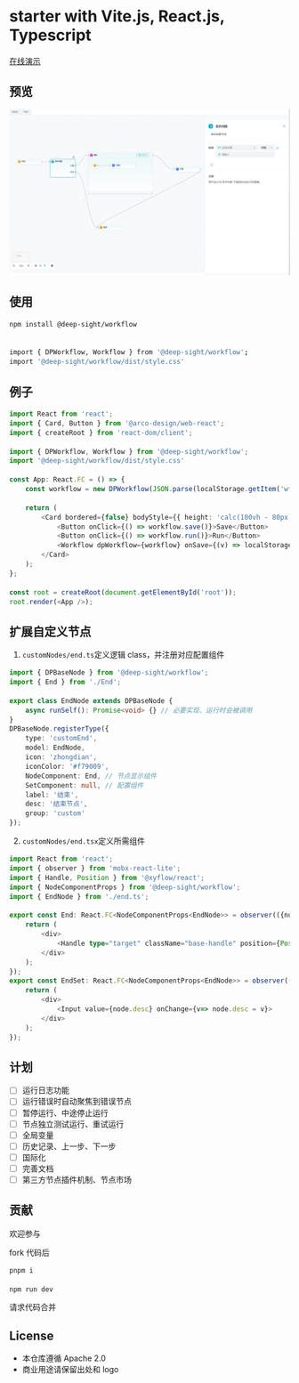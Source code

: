 # starter with Vite.js, React.js, Typescript

[在线演示](https://ideepsight.github.io/deep-workflow/)

## 预览

![工作流预览](./ex.png)

## 使用

```Bash
npm install @deep-sight/workflow


import { DPWorkflow, Workflow } from '@deep-sight/workflow';
import '@deep-sight/workflow/dist/style.css'

```

## 例子

```TypeScript
import React from 'react';
import { Card, Button } from '@arco-design/web-react';
import { createRoot } from 'react-dom/client';

import { DPWorkflow, Workflow } from '@deep-sight/workflow';
import '@deep-sight/workflow/dist/style.css'

const App: React.FC = () => {
	const workflow = new DPWorkflow(JSON.parse(localStorage.getItem('wf') || '{}'));

	return (
		<Card bordered={false} bodyStyle={{ height: 'calc(100vh - 80px)', width: '100%', padding: '0 0 50px 0' }}>
			<Button onClick={() => workflow.save()}>Save</Button>
			<Button onClick={() => workflow.run()}>Run</Button>
			<Workflow dpWorkflow={workflow} onSave={(v) => localStorage.setItem('wf', JSON.stringify(v))} autoSave={false} autoSaveInterval={2000} />
		</Card>
	);
};

const root = createRoot(document.getElementById('root'));
root.render(<App />);
```

## 扩展自定义节点

1. `customNodes/end.ts`定义逻辑 class，并注册对应配置组件

```TypeScript
import { DPBaseNode } from '@deep-sight/workflow';
import { End } from './End';

export class EndNode extends DPBaseNode {
	async runSelf(): Promise<void> {} // 必要实现、运行时会被调用
}
DPBaseNode.registerType({
	type: 'customEnd',
	model: EndNode,
	icon: 'zhongdian',
	iconColor: '#f79009',
	NodeComponent: End, // 节点显示组件
	SetComponent: null, // 配置组件
	label: '结束',
	desc: '结束节点',
	group: 'custom'
});

```

2. `customNodes/end.tsx`定义所需组件

```TypeScript
import React from 'react';
import { observer } from 'mobx-react-lite';
import { Handle, Position } from '@xyflow/react';
import { NodeComponentProps } from '@deep-sight/workflow';
import { EndNode } from './end.ts';

export const End: React.FC<NodeComponentProps<EndNode>> = observer(({node}) => {
	return (
		<div>
			<Handle type="target" className="base-handle" position={Position.Left} />
		</div>
	);
});
export const EndSet: React.FC<NodeComponentProps<EndNode>> = observer(({node}) => {
	return (
		<div>
			<Input value={node.desc} onChange={v=> node.desc = v}>
		</div>
	);
});
```

## 计划

-   [ ] 运行日志功能
-   [ ] 运行错误时自动聚焦到错误节点
-   [ ] 暂停运行、中途停止运行
-   [ ] 节点独立测试运行、重试运行
-   [ ] 全局变量
-   [ ] 历史记录、上一步、下一步
-   [ ] 国际化
-   [ ] 完善文档
-   [ ] 第三方节点插件机制、节点市场

## 贡献

欢迎参与

fork 代码后

```Bash
pnpm i

npm run dev
```

请求代码合并

## License

-   本仓库遵循 Apache 2.0
-   商业用途请保留出处和 logo
